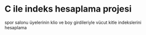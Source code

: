 # C ile indeks hesaplama projesi
 spor salonu üyelerinin klio ve boy girdileriyle vücut kitle indekslerini hesaplama 
